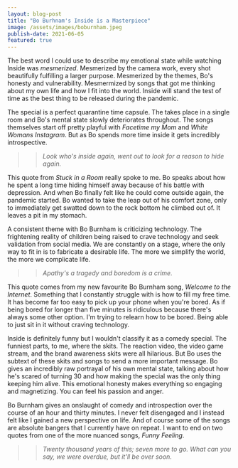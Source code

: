 ```yaml
---
layout: blog-post
title: "Bo Burhnam's Inside is a Masterpiece"
image: /assets/images/boburnham.jpeg
publish-date: 2021-06-05
featured: true
---
```


The best word I could use to describe my emotional state while watching Inside was *mesmerized*. Mesmerized by the camera work, every shot beautifully fulfilling a larger purpose. Mesmerized by the themes, Bo's honesty and vulnerability. Mesmermized by songs that got me thinking about my own life and how I fit into the world. Inside will stand the test of time as the best thing to be released during the pandemic.



The special is a perfect quarantine time capsule. The takes place in a single room and Bo's mental state slowly deteriorates throughout. The songs themselves start off pretty playful with *Facetime my Mom* and *White Womans Instagram*. But as Bo spends more time inside it gets incredibly introspective. 

> > *Look who's inside again, went out to look for a reason to hide again.*

This quote from *Stuck in a Room* really spoke to me. Bo speaks about how he spent a long time hiding himself away because of his battle with depression. And when Bo finally felt like he could come outside again, the pandemic started. Bo wanted to take the leap out of his comfort zone, only to immediately get swatted down to the rock bottom he climbed out of. It leaves a pit in my stomach.



A consistent theme with Bo Burnham is criticizing technology. The frightening reality of children being raised to crave technology and seek validation from social media. We are constantly on a stage, where the only way to fit in is to fabricate a desirable life. The more we simplify the world, the more we complicate life.

> > *Apathy's a tragedy and boredom is a crime.*

This quote comes from my new favourite Bo Burnham song, *Welcome to the Internet*. Something that I constantly struggle with is how to fill my free time. It has become far too easy to pick up your phone when you're bored. As if being bored for longer than five minutes is ridiculous because there's always some other option. I'm trying to relearn how to be bored. Being able to just sit in it without craving technology. 



Inside is definitely funny but I wouldn't classify it as a comedy special. The funniest parts, to me, where the skits. The reaction video, the video game stream, and the brand awareness skits were all hilarious. But Bo uses the subtext of these skits and songs to send a more important message. Bo gives an incredibly raw portrayal of his own mental state, talking about how he's scared of turning 30 and how making the special was the only thing keeping him alive. This emotional honesty makes everything so engaging and magnetizing. You can feel his passion and anger.

Bo Burnham gives an onslaught of comedy and introspection over the course of an hour and thirty minutes. I never felt disengaged and I instead felt like I gained a new perspective on life. And of course some of the songs are absolute bangers that I currently have on repeat. I want to end on two quotes from one of the more nuanced songs, *Funny Feeling*.

> > *Twenty thousand years of this; seven more to go.*
> > *What can you say, we were overdue, but it'll be over soon.*

